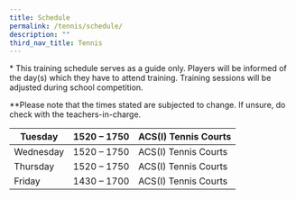 ```yaml
---
title: Schedule
permalink: /tennis/schedule/
description: ""
third_nav_title: Tennis
---
```

\* This training schedule serves as a guide only. Players will be informed of the day(s) which they have to attend training. Training sessions will be adjusted during school competition.

\*\*Please note that the times stated are subjected to change. If unsure, do check with the teachers-in-charge.

<table>
<thead>
  <tr>
    <th>Tuesday</th>
    <th>1520 – 1750</th>
    <th>ACS(I) Tennis Courts</th>
  </tr>
</thead>
<tbody>
  <tr>
    <td>Wednesday</td>
    <td>1520 – 1750</td>
    <td>ACS(I) Tennis Courts</td>
  </tr>
  <tr>
    <td>Thursday</td>
    <td>1520 – 1750</td>
    <td>ACS(I) Tennis Courts</td>
  </tr>
  <tr>
    <td>Friday</td>
    <td>1430 – 1700</td>
    <td>ACS(I) Tennis Courts</td>
  </tr>
</tbody>
</table>